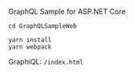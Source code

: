 ﻿GraphQL Sample for ASP.NET Core

```
cd GraphQLSampleWeb
```
```
yarn install
yarn webpack
```

GraphiQL:  `/index.html`
